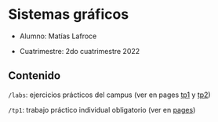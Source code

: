 # Sistemas gráficos

* Alumno: Matías Lafroce

* Cuatrimestre: 2do cuatrimestre 2022

## Contenido

`/labs`: ejercicios prácticos del campus (ver en pages [tp1](https://mlafroce.github.io/sistemas-graficos/labs/tp1) y [tp2](https://mlafroce.github.io/sistemas-graficos/labs/tp2))

`/tp1`: trabajo práctico individual obligatorio (ver en [pages](https://mlafroce.github.io/sistemas-graficos/tp1))

